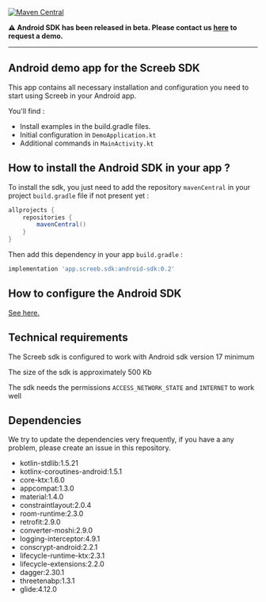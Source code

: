[![Maven Central](https://img.shields.io/maven-central/v/app.screeb.sdk/android-sdk.svg?label=Maven%20Central)](https://search.maven.org/search?q=g:%22app.screeb.sdk%22%20AND%20a:%22android-sdk%22)

__:warning:  Android SDK has been released in beta. Please contact us [here](https://screeb.app/get-a-demo-of-screeb/) to request a demo.__

___

## Android demo app for the Screeb SDK

This app contains all necessary installation and configuration you need to start using Screeb in your Android app.

You'll find :

- Install examples in the build.gradle files.
- Initial configuration in `DemoApplication.kt`
- Additional commands in `MainActivity.kt`

## How to install the Android SDK in your app ?

To install the sdk, you just need to add the repository `mavenCentral` in your project `build.gradle` file if not present yet :

```groovy
allprojects {
    repositories {
        mavenCentral()
    }
}
```

Then add this dependency in your app `build.gradle` :

```groovy
implementation 'app.screeb.sdk:android-sdk:0.2'
```

## How to configure the Android SDK
[See here.](https://github.com/ScreebApp/developers/wiki/android-SDK-install)

## Technical requirements

The Screeb sdk is configured to work with Android sdk version 17 minimum

The size of the sdk is approximately 500 Kb

The sdk needs the permissions `ACCESS_NETWORK_STATE` and `INTERNET` to work well

## Dependencies

We try to update the dependencies very frequently, if you have a any problem, please create an issue in this repository.

- kotlin-stdlib:1.5.21
- kotlinx-coroutines-android:1.5.1
- core-ktx:1.6.0
- appcompat:1.3.0
- material:1.4.0
- constraintlayout:2.0.4
- room-runtime:2.3.0
- retrofit:2.9.0
- converter-moshi:2.9.0
- logging-interceptor:4.9.1
- conscrypt-android:2.2.1
- lifecycle-runtime-ktx:2.3.1
- lifecycle-extensions:2.2.0
- dagger:2.30.1
- threetenabp:1.3.1
- glide:4.12.0
